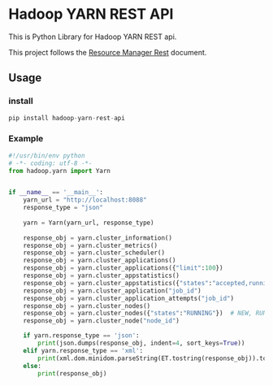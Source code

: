 # Hadoop YARN REST API

This is Python Library for Hadoop YARN REST api.

This project follows the [Resource Manager Rest](https://hadoop.apache.org/docs/current/hadoop-yarn/hadoop-yarn-site/ResourceManagerRest.html) document.

## Usage

### install
```python
pip install hadoop-yarn-rest-api
```

### Example

```python
#!/usr/bin/env python
# -*- coding: utf-8 -*-
from hadoop.yarn import Yarn


if __name__ == '__main__':
	yarn_url = "http://localhost:8088"
	response_type = "json"
	
    yarn = Yarn(yarn_url, response_type)
    
    response_obj = yarn.cluster_information()
    response_obj = yarn.cluster_metrics()
    response_obj = yarn.cluster_scheduler()
    response_obj = yarn.cluster_applications()
    response_obj = yarn.cluster_applications({"limit":100})
    response_obj = yarn.cluster_appstatistics()
    response_obj = yarn.cluster_appstatistics({"states":"accepted,running,finished","applicationTypes":"mapreduce"})
    response_obj = yarn.cluster_application("job_id")
    response_obj = yarn.cluster_application_attempts("job_id")
    response_obj = yarn.cluster_nodes()
    response_obj = yarn.cluster_nodes({"states":"RUNNING"})  # NEW, RUNNING, UNHEALTHY, DECOMMISSIONING, DECOMMISSIONED, LOST, REBOOTED, SHUTDOWN
    response_obj = yarn.cluster_node("node_id")

    if yarn.response_type == 'json':
        print(json.dumps(response_obj, indent=4, sort_keys=True))
    elif yarn.response_type == 'xml':
        print(xml.dom.minidom.parseString(ET.tostring(response_obj)).toprettyxml())
    else:
        print(response_obj)
```

